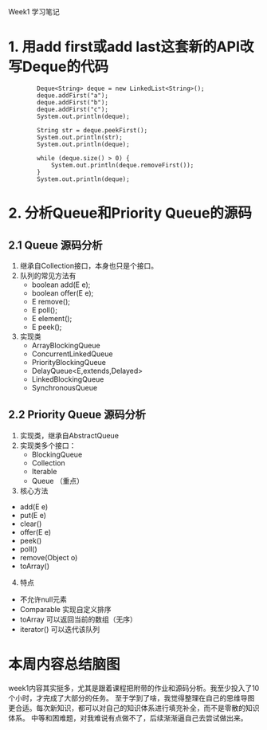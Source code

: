 Week1 学习笔记
# 1. 用add first或add last这套新的API改写Deque的代码

```
        Deque<String> deque = new LinkedList<String>();
        deque.addFirst("a");
        deque.addFirst("b");
        deque.addFirst("c");
        System.out.println(deque);

        String str = deque.peekFirst();
        System.out.println(str);
        System.out.println(deque);

        while (deque.size() > 0) {
            System.out.println(deque.removeFirst());
        }
        System.out.println(deque);
```

# 2. 分析Queue和Priority Queue的源码
## 2.1 Queue 源码分析
1. 继承自Collection<E>接口，本身也只是个接口。
2. 队列的常见方法有
    - boolean add(E e);
    - boolean offer(E e);
    - E remove();
    - E poll();
    - E element();
    - E peek();
3. 实现类
    - ArrayBlockingQueue<E>
    - ConcurrentLinkedQueue<E>
    - PriorityBlockingQueue<E>
    - DelayQueue<E,extends,Delayed>
    - LinkedBlockingQueue<E>
    - SynchronousQueue<E>
## 2.2 Priority Queue 源码分析
1. 实现类，继承自AbstractQueue<E>
2. 实现类多个接口：
    - BlockingQueue<E>
    - Collection<E>
    - Iterable<E> 
    - Queue<E> （重点）
3. 核心方法
- add(E e)
- put(E e)
- clear()
- offer(E e)
- peek()
- poll()
- remove(Object o)
- toArray()
4. 特点
- 不允许null元素
- Comparable 实现自定义排序
- toArray 可以返回当前的数组（无序）
- iterator() 可以迭代该队列

# 本周内容总结脑图
week1内容其实挺多，尤其是跟着课程把附带的作业和源码分析。我至少投入了10个小时，才完成了大部分的任务。
至于学到了啥，我觉得整理在自己的思维导图更合适。每次新知识，都可以对自己的知识体系进行填充补全，而不是零散的知识体系。
中等和困难题，对我难说有点做不了，后续渐渐逼自己去尝试做出来。
